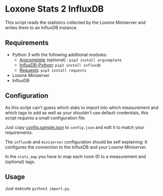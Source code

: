 # Loxone Stats 2 InfluxDB

This script reads the statistics collected by the Loxone Miniserver and writes them to an InfluxDB instance.

## Requirements

* Python 3 with the following additional modules:
   * [Argcomplete](https://pypi.python.org/pypi/argcomplete) (optional) : `pip3 install argcomplete`
   * [InfluxDB-Python](https://github.com/influxdata/influxdb-python): `pip3 install influxdb`
   * [Requests](https://github.com/requests/requests): `pip3 install requests`
* Loxone Miniserver
* InfluxDB

## Configuration

As this script can't guess which stats to import into which measurement and which tags to add as well as your shouldn't use default credentials, this script requires a small configuration file.

Just copy [config.sample.json](config.sample.json) to `config.json` and edit it to match your requirements.

The `influxdb` and `miniserver` configuration should be self explaining: It configures the connection to the InfluxDB and your Loxone Miniserver.

In the `stats_map` you have to map each room ID to a measurement and (optional) tags.

## Usage

Just execute `python3 import.py`.